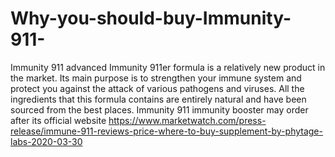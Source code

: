 # Why-you-should-buy-Immunity-911-
Immunity 911 advanced Immunity 911er formula is a relatively new product in the market. Its main purpose is to strengthen your immune system and protect you against the attack of various pathogens and viruses. All the ingredients that this formula contains are entirely natural and have been sourced from the best places. Immunity 911 immunity booster may order after its official website https://www.marketwatch.com/press-release/immune-911-reviews-price-where-to-buy-supplement-by-phytage-labs-2020-03-30
